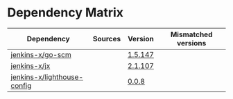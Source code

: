 # Dependency Matrix

Dependency | Sources | Version | Mismatched versions
---------- | ------- | ------- | -------------------
[jenkins-x/go-scm](https://github.com/jenkins-x/go-scm) |  | [1.5.147]() | 
[jenkins-x/jx](https://github.com/jenkins-x/jx) |  | [2.1.107](https://github.com/jenkins-x/jx/releases/tag/v2.1.107) | 
[jenkins-x/lighthouse-config](https://github.com/jenkins-x/lighthouse-config) |  | [0.0.8]() | 
